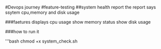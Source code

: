#Devops journey 
#feature-testing 
##system health report 
the report says ssytem cpu,memory and disk usage

###faetures
displays cpu usage
show memory status
show disk usage

###how to run it 

'''bash
chmod +x system_check.sh
